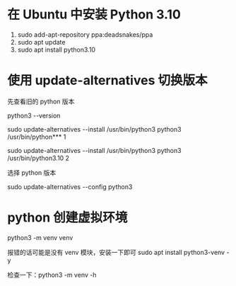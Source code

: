 # 在 Ubuntu 中安装 Python 3.10

1. sudo add-apt-repository ppa:deadsnakes/ppa
2. sudo apt update
3. sudo apt install python3.10

# 使用 update-alternatives 切换版本

先查看旧的 python 版本

python3 --version

sudo update-alternatives --install /usr/bin/python3 python3 /usr/bin/python***  1

sudo update-alternatives --install /usr/bin/python3 python3 /usr/bin/python3.10 2

选择 python 版本

sudo update-alternatives --config python3

# python 创建虚拟环境
python3 -m venv venv

报错的话可能是没有 venv 模块，安装一下即可 sudo apt install python3-venv -y

检查一下：python3 -m venv -h


